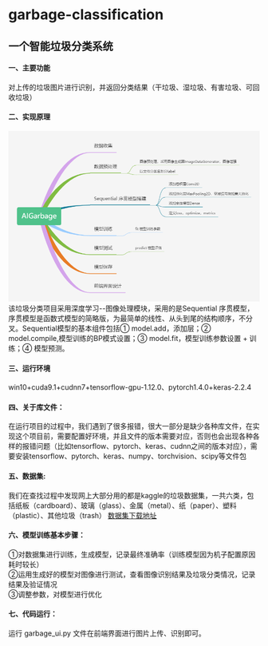 garbage-classification
======
一个智能垃圾分类系统  
------
#### 一、主要功能<br> 
  对上传的垃圾图片进行识别，并返回分类结果（干垃圾、湿垃圾、有害垃圾、可回收垃圾）<br> 
#### 二、实现原理<br> 
![](function.jpg)<br>
  该垃圾分类项目采用深度学习--图像处理模块，采用的是Sequential 序贯模型，序贯模型是函数式模型的简略版，为最简单的线性、从头到尾的结构顺序，不分叉。Sequential模型的基本组件包括① model.add，添加层；② model.compile,模型训练的BP模式设置；③ model.fit，模型训练参数设置 + 训练；④ 模型预测。<br>

#### 三、运行环境<br>  
  win10+cuda9.1+cudnn7+tensorflow-gpu-1.12.0、pytorch1.4.0+keras-2.2.4 <br>  
  
#### 四、关于库文件：<br>  
  在运行项目的过程中，我们遇到了很多报错，很大一部分是缺少各种库文件，在实现这个项目前，需要配置好环境，并且文件的版本需要对应，否则也会出现各种各样的报错问题（比如tensorflow、pytorch、keras、cudnn之间的版本对应），需要安装tensorflow、pytorch、keras、numpy、torchvision、scipy等文件包<br>
   
#### 五、数据集:<br> 
  我们在查找过程中发现网上大部分用的都是kaggle的垃圾数据集，一共六类，包括纸板（cardboard）、玻璃（glass）、金属（metal）、纸（paper）、塑料（plastic）、其他垃圾（trash） [数据集下载地址](https://www.kaggle.com/asdasdasasdas/garbage-classification)
 
#### 六、模型训练基本步骤：<br> 
  ①对数据集进行训练，生成模型，记录最终准确率（训练模型因为机子配置原因耗时较长）<br> 
  ②运用生成好的模型对图像进行测试，查看图像识别结果及垃圾分类情况，记录结果及验证情况<br> 
  ③调整参数，对模型进行优化<br> 
  
#### 七、代码运行：<br> 
  运行 garbage_ui.py 文件在前端界面进行图片上传、识别即可。
 
